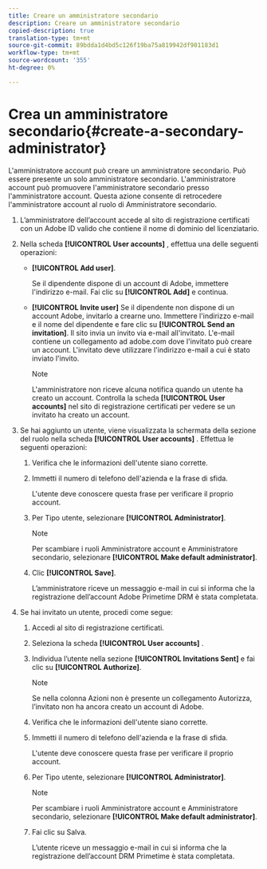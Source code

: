 ```yaml
---
title: Creare un amministratore secondario
description: Creare un amministratore secondario
copied-description: true
translation-type: tm+mt
source-git-commit: 89bdda1d4bd5c126f19ba75a819942df901183d1
workflow-type: tm+mt
source-wordcount: '355'
ht-degree: 0%

---
```



# Crea un amministratore secondario{#create-a-secondary-administrator}

L&#39;amministratore account può creare un amministratore secondario. Può essere presente un solo amministratore secondario. L&#39;amministratore account può promuovere l&#39;amministratore secondario presso l&#39;amministratore account. Questa azione consente di retrocedere l&#39;amministratore account al ruolo di Amministratore secondario.

1. L’amministratore dell’account accede al sito di registrazione certificati con un Adobe ID valido che contiene il nome di dominio del licenziatario.
1. Nella scheda **[!UICONTROL User accounts]** , effettua una delle seguenti operazioni:

   * **[!UICONTROL Add user]**.

      Se il dipendente dispone di un account di Adobe, immettere l&#39;indirizzo e-mail. Fai clic su **[!UICONTROL Add]** e continua.

   * **[!UICONTROL Invite user]** Se il dipendente non dispone di un account Adobe, invitarlo a crearne uno. Immettere l&#39;indirizzo e-mail e il nome del dipendente e fare clic su **[!UICONTROL Send an invitation]**. Il sito invia un invito via e-mail all&#39;invitato. L&#39;e-mail contiene un collegamento ad adobe.com dove l&#39;invitato può creare un account. L&#39;invitato deve utilizzare l&#39;indirizzo e-mail a cui è stato inviato l&#39;invito.

      >[!NOTE]
      >
      >L&#39;amministratore non riceve alcuna notifica quando un utente ha creato un account. Controlla la scheda **[!UICONTROL User accounts]** nel sito di registrazione certificati per vedere se un invitato ha creato un account.

1. Se hai aggiunto un utente, viene visualizzata la schermata della sezione del ruolo nella scheda **[!UICONTROL User accounts]** . Effettua le seguenti operazioni:

   1. Verifica che le informazioni dell&#39;utente siano corrette.
   1. Immetti il numero di telefono dell&#39;azienda e la frase di sfida.

      L&#39;utente deve conoscere questa frase per verificare il proprio account.
   1. Per Tipo utente, selezionare **[!UICONTROL Administrator]**.

      >[!NOTE]
      >
      >Per scambiare i ruoli Amministratore account e Amministratore secondario, selezionare **[!UICONTROL Make default administrator]**.

   1. Clic **[!UICONTROL Save]**.

      L’amministratore riceve un messaggio e-mail in cui si informa che la registrazione dell’account Adobe Primetime DRM è stata completata.

1. Se hai invitato un utente, procedi come segue:

   1. Accedi al sito di registrazione certificati.
   1. Seleziona la scheda **[!UICONTROL User accounts]** .
   1. Individua l’utente nella sezione **[!UICONTROL Invitations Sent]** e fai clic su **[!UICONTROL Authorize]**.

      >[!NOTE]
      >
      >Se nella colonna Azioni non è presente un collegamento Autorizza, l’invitato non ha ancora creato un account di Adobe.

   1. Verifica che le informazioni dell&#39;utente siano corrette.
   1. Immetti il numero di telefono dell&#39;azienda e la frase di sfida.

      L&#39;utente deve conoscere questa frase per verificare il proprio account.
   1. Per Tipo utente, selezionare **[!UICONTROL Administrator]**.

      >[!NOTE]
      >
      >Per scambiare i ruoli Amministratore account e Amministratore secondario, selezionare **[!UICONTROL Make default administrator]**.

   1. Fai clic su Salva.

      L’utente riceve un messaggio e-mail in cui si informa che la registrazione dell’account DRM Primetime è stata completata.

